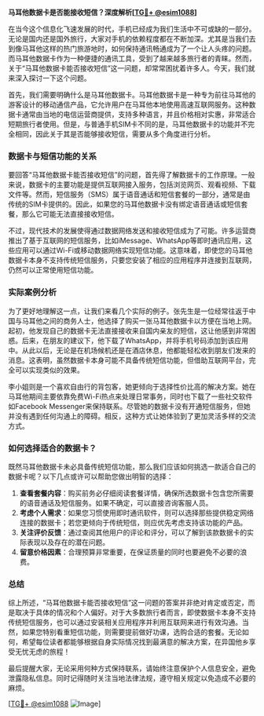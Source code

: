**马耳他数据卡是否能接收短信？深度解析[[TG💪+ @esim1088](https://t.me/s/esim1088)]**

在当今这个信息化飞速发展的时代，手机已经成为我们生活中不可或缺的一部分。无论是国内还是国外旅行，大家对手机的依赖程度都在不断加深。尤其是当我们去到像马耳他这样的热门旅游地时，如何保持通讯畅通成为了一个让人头疼的问题。而马耳他数据卡作为一种便捷的通讯工具，受到了越来越多旅行者的青睐。然而，关于“马耳他数据卡能否接收短信”这一问题，却常常困扰着许多人。今天，我们就来深入探讨一下这个问题。

首先，我们需要明确什么是马耳他数据卡。马耳他数据卡是一种专为前往马耳他的游客设计的移动通信产品，它允许用户在马耳他本地使用高速互联网服务。这种数据卡通常由当地的电信运营商提供，支持多种语言，并且价格相对实惠，非常适合短期旅行者使用。但是，与普通手机SIM卡不同的是，马耳他数据卡的功能并不完全相同，因此关于其是否能够接收短信，需要从多个角度进行分析。

### 数据卡与短信功能的关系

要回答“马耳他数据卡能否接收短信”的问题，首先得了解数据卡的工作原理。一般来说，数据卡的主要功能是提供互联网接入服务，包括浏览网页、观看视频、下载文件等。然而，短信服务（SMS）属于语音通话和短信套餐的一部分，通常是由传统的SIM卡提供的。因此，如果您的马耳他数据卡没有绑定语音通话或短信套餐，那么它可能无法直接接收短信。

不过，现代技术的发展使得通过数据网络发送和接收短信成为了可能。许多运营商推出了基于互联网的短信服务，比如iMessage、WhatsApp等即时通讯应用，这些应用可以通过Wi-Fi或移动数据网络实现短信功能。这意味着，即使您的马耳他数据卡本身不支持传统短信服务，只要您安装了相应的应用程序并连接到互联网，仍然可以正常使用短信功能。

### 实际案例分析

为了更好地理解这一点，让我们来看几个实际的例子。张先生是一位经常往返于中国与马耳他之间的商务人士，他选择了购买一张马耳他数据卡以方便在当地上网。起初，他发现自己的数据卡无法直接接收来自国内亲友的短信，这让他感到非常困惑。后来，在朋友的建议下，他下载了WhatsApp，并将手机号码添加到该应用中。从此以后，无论是在机场候机还是在酒店休息，他都能轻松收到朋友们发来的消息。这表明，虽然数据卡本身可能不具备传统短信功能，但借助互联网平台，完全可以实现类似的效果。

李小姐则是一个喜欢自由行的背包客，她更倾向于选择性价比高的解决方案。她在马耳他期间主要依靠免费Wi-Fi热点来处理日常事务，同时也下载了一些社交软件如Facebook Messenger来保持联系。尽管她的数据卡没有开通短信服务，但她并没有遇到任何沟通上的障碍。相反，这种方式让她体验到了更加灵活多样的交流方式。

### 如何选择适合的数据卡？

既然马耳他数据卡未必具备传统短信功能，那么我们应该如何挑选一款适合自己的数据卡呢？以下几点或许可以帮助您做出明智的选择：

1. **查看套餐内容**：购买前务必仔细阅读套餐详情，确保所选数据卡包含您所需要的语音通话及短信服务。如果不确定，可以直接咨询客服人员。
2. **考虑个人需求**：如果您习惯使用即时通讯软件，则可以选择那些提供稳定网络连接的数据卡；若您更倾向于传统短信，则应优先考虑支持该功能的产品。
3. **关注评价反馈**：通过查阅其他用户的评论和评分，可以了解到该款数据卡的实际表现以及存在的潜在问题。
4. **留意价格因素**：合理预算非常重要，在保证质量的同时也要避免不必要的浪费。

### 总结

综上所述，“马耳他数据卡能否接收短信”这一问题的答案并非绝对肯定或否定，而是取决于具体的情况和个人偏好。对于大多数旅行者而言，即使数据卡本身不支持传统短信服务，也可以通过安装相关应用程序并利用互联网来进行有效沟通。当然，如果您特别看重短信功能，则需要提前做好功课，选购合适的套餐。无论如何，希望每位读者都能够根据自身实际情况找到最满意的解决方案，在异国他乡享受无忧无虑的旅程！

最后提醒大家，无论采用何种方式保持联系，请始终注意保护个人信息安全，避免泄露隐私信息。同时记得随时关注当地法律法规，遵守相关规定以免造成不必要的麻烦。

[[TG💪+ @esim1088](https://t.me/s/esim1088) ![Image](https://i.postimg.cc/4NQfJmqS/Snipaste-2025-05-13-00-14-12.png)]